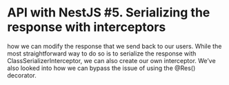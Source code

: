# API with NestJS #5. Serializing the response with interceptors

how we can modify the response that we send back to our users. While the most straightforward way to do so is to serialize the response with ClassSerializerInterceptor, we can also create our own interceptor. We’ve also looked into how we can bypass the issue of using the @Res() decorator.
